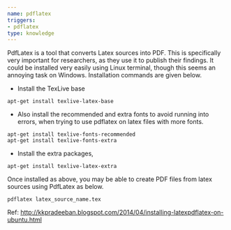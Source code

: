 ```yaml
---
name: pdflatex
triggers:
- pdflatex
type: knowledge
---
```


PdfLatex is a tool that converts Latex sources into PDF. This is specifically very important for researchers, as they use it to publish their findings. It could be installed very easily using Linux terminal, though this seems an annoying task on Windows. Installation commands are given below.

* Install the TexLive base

```
apt-get install texlive-latex-base
```

* Also install the recommended and extra fonts to avoid running into errors, when trying to use pdflatex on latex files with more fonts.

```
apt-get install texlive-fonts-recommended
apt-get install texlive-fonts-extra
```

* Install the extra packages,

```
apt-get install texlive-latex-extra
```

Once installed as above, you may be able to create PDF files from latex sources using PdfLatex as below.
```
pdflatex latex_source_name.tex
```

Ref: http://kkpradeeban.blogspot.com/2014/04/installing-latexpdflatex-on-ubuntu.html